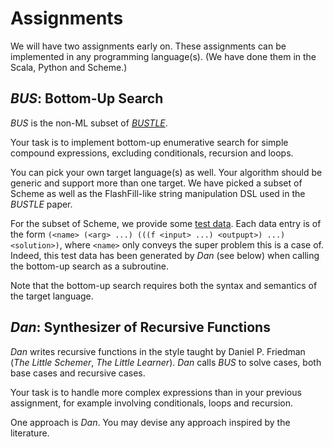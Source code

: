 # Assignments

We will have two assignments early on.
These assignments can be implemented in any programming language(s).
(We have done them in the Scala, Python and Scheme.)

## _BUS_: Bottom-Up Search

_BUS_ is the non-ML subset of [_BUSTLE_](https://arxiv.org/abs/2007.14381).

Your task is to implement bottom-up enumerative search for simple compound expressions, excluding conditionals, recursion and loops.

You can pick your own target language(s) as well.
Your algorithm should be generic and support more than one target.
We have picked a subset of Scheme as well as the FlashFill-like string manipulation DSL used in the _BUSTLE_ paper.

For the subset of Scheme, we provide some [test data](data/bottomup.scm).
Each data entry is of the form `(<name> (<arg> ...) (((f <input> ...) <outpupt>) ...) <solution>)`,
where `<name>` only conveys the super problem this is a case of.
Indeed, this test data has been generated by _Dan_ (see below) when calling the bottom-up search as a subroutine.

Note that the bottom-up search requires both the syntax and semantics of the target language.

## _Dan_: Synthesizer of Recursive Functions

_Dan_ writes recursive functions in the style taught by Daniel P. Friedman (_The Little Schemer_, _The Little Learner_).
_Dan_ calls _BUS_ to solve cases, both base cases and recursive cases.

Your task is to handle more complex expressions than in your previous assignment, for example involving conditionals, loops and recursion.

One approach is _Dan_. You may devise any approach inspired by the literature.
